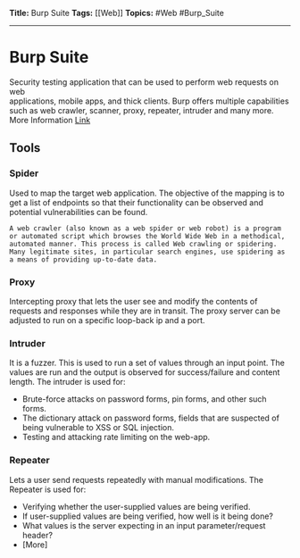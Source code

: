**Title:** Burp Suite
**Tags:** [[Web]]
**Topics:**  #Web #Burp_Suite

---
# Burp Suite
Security testing application that can be used to perform web requests on web  
applications, mobile apps, and thick clients. Burp offers multiple capabilities such as web crawler, scanner,  proxy, repeater, intruder and many more. 
More Information [Link](https://www.geeksforgeeks.org/what-is-burp-suite/)


## Tools
### Spider
Used to map the target web application. The objective of the mapping is to get a list of endpoints so that their functionality can be observed and potential vulnerabilities can be found.
```ad-info
A web crawler (also known as a web spider or web robot) is a program or automated script which browses the World Wide Web in a methodical, automated manner. This process is called Web crawling or spidering. Many legitimate sites, in particular search engines, use spidering as a means of providing up-to-date data.
```

### Proxy
Intercepting proxy that lets the user see and modify the contents of requests and responses while they are in transit. The proxy server can be adjusted to run on a specific loop-back ip and a port.

### Intruder
It is a fuzzer. This is used to run a set of values through an input point. The values are run and the output is observed for success/failure and content length.
The intruder is used for:
-   Brute-force attacks on password forms, pin forms, and other such forms.
-   The dictionary attack on password forms, fields that are suspected of being vulnerable to XSS or SQL injection.
-   Testing and attacking rate limiting on the web-app.

### Repeater
Lets a user send requests repeatedly with manual modifications.
The Repeater is used for:
-   Verifying whether the user-supplied values are being verified.
-   If user-supplied values are being verified, how well is it being done?
-   What values is the server expecting in an input parameter/request header?
- [More]